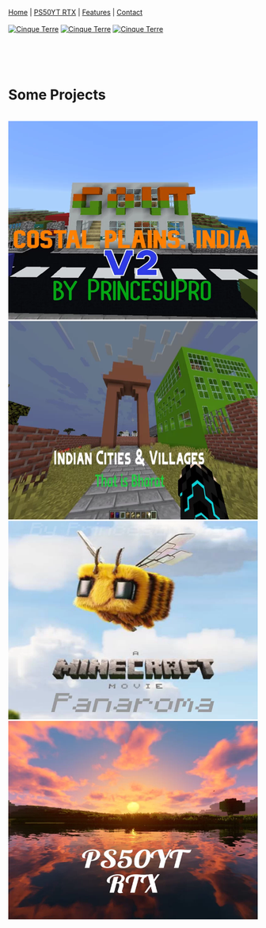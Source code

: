 [Home](#home) | [PS50YT RTX](rtx.md) | [Features](#features) | [Contact](#c)
<br>
<br><a href="https://www.planetminecraft.com/member/princesu_gamer/"><img src="https://images.squarespace-cdn.com/content/v1/6240c1f3e10b50416d969a84/9b5d21d8-728e-483c-a419-00aa446d0d47/planetminecraft+logo.png" alt="Cinque Terre" width="40" height="40"></a>
<a href="https://mcpedl.com/user/princesugamer/"><img src="https://content.overwolf.com/mcpedl/ideas-portal/mcpedl-logo.png" alt="Cinque Terre" width="40" height="40"></a>
<a href="https://www.curseforge.com/members/princesugamer/projects"><img src="https://images-wixmp-ed30a86b8c4ca887773594c2.wixmp.com/f/159648c2-8de7-4641-a129-8d8c2d06bd9c/dee1zh0-f9e45f11-8ff2-4032-8215-72e54c647a9f.png/v1/fill/w_512,h_512/curseforge_honeycomb_icon_by_tastyburger122_dee1zh0-fullview.png?token=eyJ0eXAiOiJKV1QiLCJhbGciOiJIUzI1NiJ9.eyJzdWIiOiJ1cm46YXBwOjdlMGQxODg5ODIyNjQzNzNhNWYwZDQxNWVhMGQyNmUwIiwiaXNzIjoidXJuOmFwcDo3ZTBkMTg4OTgyMjY0MzczYTVmMGQ0MTVlYTBkMjZlMCIsIm9iaiI6W1t7ImhlaWdodCI6Ijw9NTEyIiwicGF0aCI6IlwvZlwvMTU5NjQ4YzItOGRlNy00NjQxLWExMjktOGQ4YzJkMDZiZDljXC9kZWUxemgwLWY5ZTQ1ZjExLThmZjItNDAzMi04MjE1LTcyZTU0YzY0N2E5Zi5wbmciLCJ3aWR0aCI6Ijw9NTEyIn1dXSwiYXVkIjpbInVybjpzZXJ2aWNlOmltYWdlLm9wZXJhdGlvbnMiXX0.5NoUSSmaHx45Q4b9RNU2v9GnHgdyMQBL-WmD8UtbuYU" alt="Cinque Terre" width="40" height="40"></a>
<br><br><br><br><br>

# Some Projects
<br>
<img src="cp2.jpg" alt="Cinque Terre" width="600" height="400">
  <img src="bharat.jpg" alt="Forest" width="600" height="400">
  <img src="movie.jpg" alt="Northern Lights" width="600" height="400">
  <img src="rtx2.jpg" alt="Mountains" width="600" height="400">
